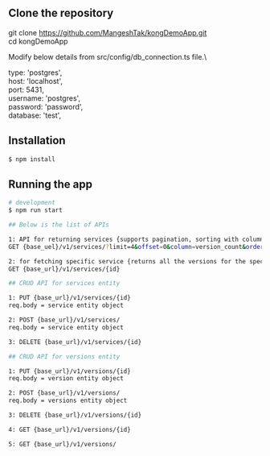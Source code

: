 
## Clone the repository
git clone https://github.com/MangeshTak/kongDemoApp.git \
cd kongDemoApp

Modify below details from src/config/db_connection.ts file.\

  type: 'postgres', \
  host: 'localhost',\
  port: 5431,\
  username: 'postgres', \
  password: 'password', \
  database: 'test', 

## Installation

```bash
$ npm install
```

## Running the app

```bash
# development
$ npm run start

## Below is the list of APIs 

1: API for returning services {supports pagination, sorting with column and order specified, filtering by specified search string}
GET {base_uel}/v1/services/?limit=4&offset=0&column=version_count&order=DESC&searchString=se

2: for fetching specific service {returns all the versions for the specific service with the version url}
GET {base_url}/v1/services/{id}

## CRUD API for services entity

1: PUT {base_url}/v1/services/{id}  
req.body = service entity object

2: POST {base_url}/v1/services/
req.body = service entity object

3: DELETE {base_url}/v1/services/{id}

## CRUD API for versions entity

1: PUT {base_url}/v1/versions/{id}  
req.body = version entity object

2: POST {base_url}/v1/versions/
req.body = versions entity object

3: DELETE {base_url}/v1/versions/{id}

4: GET {base_url}/v1/versions/{id}

5: GET {base_url}/v1/versions/
